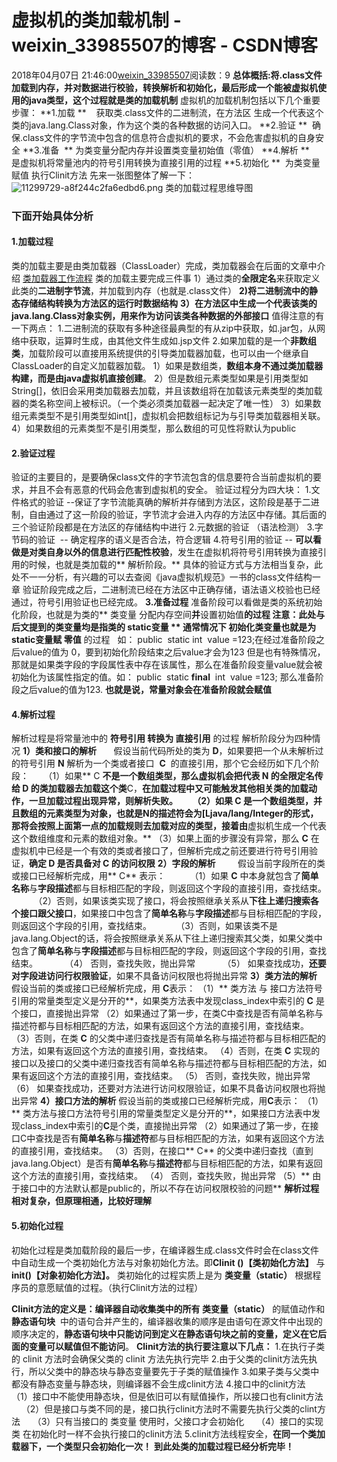 # 虚拟机的类加载机制 - weixin_33985507的博客 - CSDN博客
2018年04月07日 21:46:00[weixin_33985507](https://me.csdn.net/weixin_33985507)阅读数：9
**总体概括:将.class文件加载到内存，并对数据进行校验，转换解析和初始化，最后形成一个能被虚拟机使用的java类型，这个过程就是类的加载机制**
虚拟机的加载机制包括以下几个重要步骤：
**1.加载 **    获取类.class文件的二进制流，在方法区 生成一个代表这个类的java.lang.Class对象，作为这个类的各种数据的访问入口。
**2.验证 **  确保.class文件的字节流中包含的信息符合虚拟机的要求，不会危害虚拟机的自身安全
**3.准备  ** 为类变量分配内存并设置类变量初始值（零值）
**4.解析 **     是虚拟机将常量池内的符号引用转换为直接引用的过程
**5.初始化 **  为类变量赋值 执行Clinit方法
先来一张图整体了解一下：
![11299729-a8f244c2fa6edbd6.png](https://upload-images.jianshu.io/upload_images/11299729-a8f244c2fa6edbd6.png)
类的加载过程思维导图
### 下面开始具体分析
#### 1.加载过程
类的加载主要是由类加载器（ClassLoader）完成，类加载器会在后面的文章中介绍 [类加载器工作流程](https://www.jianshu.com/p/967902fe73bd)
类的加载主要完成三件事
1）通过类的**全限定名**来获取定义此类的**二进制字节流**，并加载到内存（也就是.class文件）
**2)将二进制流中的静态存储结构转换为方法区的运行时数据结构**
**3）在方法区中生成一个代表该类的java.lang.Class对象实例，用来作为访问该类各种数据的外部接口**
值得注意的有一下两点：
1.二进制流的获取有多种途径最典型的有从zip中获取，如.jar包，从网络中获取，运算时生成，由其他文件生成如.jsp文件
2.如果加载的是一个**非数组类**，加载阶段可以直接用系统提供的引导类加载器加载，也可以由一个继承自ClassLoader的自定义加载器加载。
1）如果是数组类，**数组本身不通过类加载器构建，而是由java虚拟机直接创建**。
2）但是数组元素类型如果是引用类型如String[]，依旧会采用类加载器去加载，并且该数组将在加载该元素类型的类加载器的类名称空间上被标识。（一个类必须类加载器一起决定了唯一性）
3）如果数组元素类型不是引用类型如int[]，虚拟机会把数组标记为与引导类加载器相关联。
4）如果数组的元素类型不是引用类型，那么数组的可见性将默认为public
#### 2.验证过程
验证的主要目的，是要确保class文件的字节流包含的信息要符合当前虚拟机的要求，并且不会有恶意的代码会危害到虚拟机的安全。
验证过程分为四大块：
1.文件格式的验证 --保证了字节流能真确的解析并存储到方法区，这阶段是基于二进制，自由通过了这一阶段的验证，字节流才会进入内存的方法区中存储。其后面的三个验证阶段都是在方法区的存储结构中进行
2.元数据的验证 （语法检测）
3.字节码的验证  -- 确定程序的语义是否合法，符合逻辑
4.符号引用的验证 -- **可以看做是对类自身以外的信息进行匹配性校验**，发生在虚拟机将符号引用转换为直接引用的时候，也就是类加载的** 解析阶段。**
具体的验证方式与方法相当复杂，此处不一一分析，有兴趣的可以去查阅《java虚拟机规范》一书的class文件结构一章
验证阶段完成之后，二进制流已经在方法区中正确存储，语法语义校验也已经通过，符号引用验证也已经完成。
**3.准备过程**
准备阶段可以看做是类的系统初始化阶段，也就是为类的** 类变量 分配内存空间**并**设置初始值**的过程
注意：**此处与后文提到的类变量均是指类的 static变量 **
通常情况下 初始化类变量也就是为**static变量赋 零值** 的过程   如：
public  static int  value =123;在经过准备阶段之后value的值为 0，要到初始化阶段结束之后value才会为123
但是也有特殊情况，那就是如果类字段的字段属性表中存在该属性，那么在准备阶段变量value就会被初始化为该属性指定的值。如：
public  static **final**  int  value =123; 那么准备阶段之后value的值为123.
**也就是说，常量对象会在准备阶段就会赋值**
#### **4.解析过程**
解析过程是将常量池中的 **符号引用 **转换为** 直接引用** 的过程
解析阶段分为四种情况
**1）类和接口的解析**
      假设当前代码所处的类为 **D**，如果要把一个从未解析过的符号引用 **N** 解析为一个类或者接口  **C**  的直接引用，那个它会经历如下几个阶段：
     （1）如果** C **不是一个数组类型，那么虚拟机会把代表 **N** 的全限定名传给 **D** 的类加载器去加载这个类**C，**在加载过程中又可能触发其他相关类的加载动作，一旦加载过程出现异常，则解析失败。
      （2）如果 **C** 是一个数组类型，并且数组的元素类型为对象，也就是N的描述符会为[Ljava/lang/Integer的形式，那将会按照上面第一点的加载规则去加载对应的类型，接着由**虚拟机生成一个代表这个数组维度和元素的数组对象。**
 （3）如果上面的步骤没有异常，那么 **C** 在虚拟机中已经是一个有效的类或者接口了，但解析完成之前还要进行符号引用验证，**确定 D 是否具备对 C 的访问权限**
**2）字段的解析**
        假设当前字段所在的类或接口已经解析完成，用** C** 表示：
         （1）如果 **C** 中本身就包含了**简单名称**与**字段描述**都与目标相匹配的字段，则返回这个字段的直接引用，查找结束。
         （2）否则，如果该类实现了接口，将会按照继承关系从**下往上递归搜索各个接口跟父接口**，如果接口中包含了**简单名称**与**字段描述**都与目标相匹配的字段，则返回这个字段的引用，查找结束。
         （3）否则，如果该类不是java.lang.Object的话，将会按照继承关系从下往上递归搜索其父类，如果父类中包含了**简单名称**与**字段描述**都与目标相匹配的字段，则返回这个字段的引用，查找结束。
          （4） 否则，查找失败，抛出异常
          （5） 如果查找成功，**还要对字段进访问行权限验证**，如果不具备访问权限也将抛出异常
**3）类方法的解析**
假设当前的类或接口已经解析完成，用 **C**表示：
（1）** 类方法 与 接口方法符号引用的常量类型定义是分开的**，如果类方法表中发现class_index中索引的 **C** 是个接口，直接抛出异常
（2）如果通过了第一步，在类C中查找是否有简单名称与描述符都与目标相匹配的方法，如果有返回这个方法的直接引用，查找结束。
（3）否则，在类 **C** 的父类中递归查找是否有简单名称与描述符都与目标相匹配的方法，如果有返回这个方法的直接引用，查找结束。
（4）否则，在类 **C** 实现的接口以及接口的父类中递归查找否有简单名称与描述符都与目标相匹配的方法，如果有返回这个方法的直接引用，查找结束。
（5） 否则，查找失败，抛出异常
（6） 如果查找成功，还要对方法进行访问权限验证，如果不具备访问权限也将抛出异常
**4）接口方法的解析**
假设当前的类或接口已经解析完成，用**C**表示：
（1）** 类方法与接口方法符号引用的常量类型定义是分开的**，如果接口方法表中发现class_index中索引的**C**是个类，直接抛出异常
（2）如果通过了第一步，在接口C中查找是否有**简单名称**与**描述符**都与目标相匹配的方法，如果有返回这个方法的直接引用，查找结束。
（3）否则，在接口** C** 的父类中递归查找（直到java.lang.Object）是否有**简单名称**与**描述符**都与目标相匹配的方法，如果有返回这个方法的直接引用，查找结束。
（4） 否则，查找失败，抛出异常
（5）** 由于接口中的方法默认都是public的，所以不存在访问权限校验的问题**
**解析过程相对复杂，但原理相通，比较好理解**
#### **5.初始化过程**
初始化过程是类加载阶段的最后一步，在编译器生成.class文件时会在class文件中自动生成一个类初始化方法与对象初始化方法。即**Clinit ()【类初始化方法】** 与 **init()【对象初始化方法】。**
类初始化的过程实质上是为 **类变量（static）** 根据程序员的意愿赋值的过程。（执行Clinit方法的过程）
> 
**Clinit方法的定义是：**编译器自动收集类中的所有** 类变量（static）** 的赋值动作和 **静态语句块**  中的语句合并产生的，编译器收集的顺序是由语句在源文件中出现的顺序决定的，**静态语句块中只能访问到定义在静态语句块之前的变量，定义在它后面的变量可以赋值但不能访问**。
**Clinit方法的执行要注意以下几点：**
1.在执行子类的 clinit 方法时会确保父类的 clinit 方法先执行完毕
2.由于父类的clinit方法先执行，所以父类中的静态块与静态变量要先于子类的赋值操作
3.如果子类与父类中都没有静态变量与静态块，则编译器不会生成clinit方法
4.接口中的clinit方法
    （1）接口中不能使用静态块，但是依旧可以有赋值操作，所以接口也有clinit方法
    （2）但是接口与类不同的是，接口执行clinit方法时不需要先执行父类的clint方法
    （3）只有当接口的 类变量 使用时，父接口才会初始化
    （4）接口的实现类 在初始化时一样不会执行接口的clinit方法
5.clinit方法线程安全，**在同一个类加载器下，一个类型只会初始化一次！**
**到此处类的加载过程已经分析完毕！**
